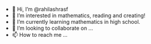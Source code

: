 - 👋 Hi, I’m @rahilashrasf
- 👀 I’m interested in mathematics, reading and creating!
- 🌱 I’m currently learning mathematics in high school.
- 💞️ I’m looking to collaborate on ...
- 📫 How to reach me ...

<!---
rahilashrasf/rahilashrasf is a ✨ special ✨ repository because its `README.md` (this file) appears on your GitHub profile.
You can click the Preview link to take a look at your changes.
--->

